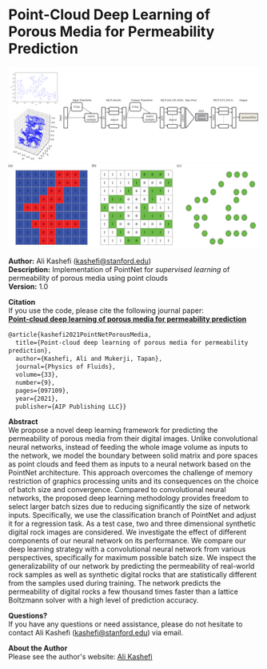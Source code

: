 # Point-Cloud Deep Learning of Porous Media for Permeability Prediction

![pic](./Fig_4_pointnetperm-1.png)
![pic](./Fig_1_pointnetperm-1.png)

**Author:** Ali Kashefi (kashefi@stanford.edu) <br>
**Description:** Implementation of PointNet for *supervised learning* of permeability of porous media using point clouds <br>
**Version:** 1.0 <br>

**Citation** <br>
If you use the code, please cite the following journal paper: <br>
**[Point-cloud deep learning of porous media for permeability prediction](https://doi.org/10.1063/5.0063904)**

    @article{kashefi2021PointNetPorousMedia, 
      title={Point-cloud deep learning of porous media for permeability prediction},
      author={Kashefi, Ali and Mukerji, Tapan},
      journal={Physics of Fluids}, 
      volume={33}, 
      number={9}, 
      pages={097109},
      year={2021}, 
      publisher={AIP Publishing LLC}}

**Abstract** <br>
We propose a novel deep learning framework for predicting the permeability of porous media from their digital images. Unlike convolutional neural networks, instead of feeding the whole image volume as inputs to the network, we model the boundary between solid matrix and pore spaces as point clouds and feed them as inputs to a neural network based on the PointNet architecture. This approach overcomes the challenge of memory restriction of graphics processing units and its consequences on the choice of batch size and convergence. Compared to convolutional neural networks, the proposed deep learning methodology provides freedom to select larger batch sizes due to reducing significantly the size of network inputs. Specifically, we use the classification branch of PointNet and adjust it for a regression task. As a test case, two and three dimensional synthetic digital rock images are considered. We investigate the effect of different components of our neural network on its performance. We compare our deep learning strategy with a convolutional neural network from various perspectives, specifically for maximum possible batch size. We inspect the generalizability of our network by predicting the permeability of real-world rock samples as well as synthetic digital rocks that are statistically different from the samples used during training. The network predicts the permeability of digital rocks a few thousand times faster than a lattice Boltzmann solver with a high level of prediction accuracy.

**Questions?** <br>
If you have any questions or need assistance, please do not hesitate to contact Ali Kashefi (kashefi@stanford.edu) via email. 

**About the Author** <br>
Please see the author's website: [Ali Kashefi](https://web.stanford.edu/~kashefi/) 
